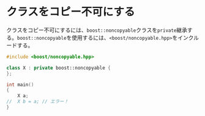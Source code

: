 # クラスをコピー不可にする
クラスをコピー不可にするには、`boost::noncopyable`クラスを`private`継承する。`boost::noncopyable`を使用するには、`<boost/noncopyable.hpp>`をインクルードする。


```cpp
#include <boost/noncopyable.hpp>

class X : private boost::noncopyable {
};

int main()
{
    X a;
//  X b = a; // エラー！
}
```

